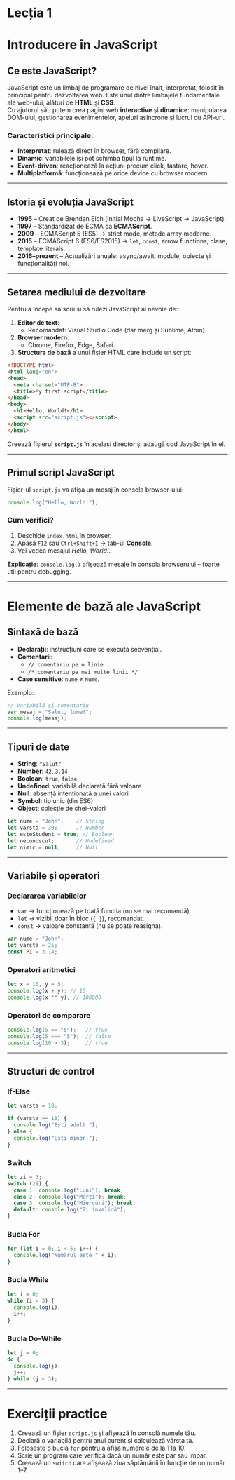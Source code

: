 # Lecția 1

# Introducere în JavaScript

## Ce este JavaScript?

JavaScript este un limbaj de programare de nivel înalt, interpretat, folosit în principal pentru dezvoltarea web. Este unul dintre limbajele fundamentale ale web-ului, alături de **HTML** și **CSS**.  
Cu ajutorul său putem crea pagini web **interactive** și **dinamice**: manipularea DOM-ului, gestionarea evenimentelor, apeluri asincrone și lucrul cu API-uri.

### Caracteristici principale:
- **Interpretat**: rulează direct în browser, fără compilare.
- **Dinamic**: variabilele își pot schimba tipul la runtime.
- **Event-driven**: reacționează la acțiuni precum click, tastare, hover.
- **Multiplatformă**: funcționează pe orice device cu browser modern.

---

## Istoria și evoluția JavaScript

- **1995** – Creat de Brendan Eich (inițial Mocha → LiveScript → JavaScript).  
- **1997** – Standardizat de ECMA ca **ECMAScript**.  
- **2009** – ECMAScript 5 (ES5) → strict mode, metode array moderne.  
- **2015** – ECMAScript 6 (ES6/ES2015) → `let`, `const`, arrow functions, clase, template literals.  
- **2016–prezent** – Actualizări anuale: async/await, module, obiecte și funcționalități noi.  

---

## Setarea mediului de dezvoltare

Pentru a începe să scrii și să rulezi JavaScript ai nevoie de:

1. **Editor de text**:  
   - Recomandat: Visual Studio Code (dar merg și Sublime, Atom).  
2. **Browser modern**:  
   - Chrome, Firefox, Edge, Safari.  
3. **Structura de bază** a unui fișier HTML care include un script:

```html
<!DOCTYPE html>
<html lang="en">
<head>
  <meta charset="UTF-8">
  <title>My first script</title>
</head>
<body>
  <h1>Hello, World!</h1>
  <script src="script.js"></script>
</body>
</html>
```

Creează fișierul **`script.js`** în același director și adaugă cod JavaScript în el.

---

## Primul script JavaScript

Fișier-ul `script.js` va afișa un mesaj în consola browser-ului:

```javascript
console.log("Hello, World!");
```

### Cum verifici?
1. Deschide `index.html` în browser.  
2. Apasă `F12` sau `Ctrl+Shift+I` → tab-ul **Console**.  
3. Vei vedea mesajul *Hello, World!*.

**Explicație**: `console.log()` afișează mesaje în consola browserului – foarte util pentru debugging.

---

# Elemente de bază ale JavaScript

## Sintaxă de bază

- **Declarații**: instrucțiuni care se execută secvențial.  
- **Comentarii**:  
  - `// comentariu pe o linie`  
  - `/* comentariu pe mai multe linii */`  
- **Case sensitive**: `nume` ≠ `Nume`.

Exemplu:
```javascript
// Variabilă și comentariu
var mesaj = "Salut, lume!";
console.log(mesaj);
```

---

## Tipuri de date

- **String**: `"Salut"`
- **Number**: `42`, `3.14`
- **Boolean**: `true`, `false`
- **Undefined**: variabilă declarată fără valoare
- **Null**: absență intenționată a unei valori
- **Symbol**: tip unic (din ES6)
- **Object**: colecție de chei–valori

```javascript
let nume = "John";    // String
let varsta = 30;      // Number
let esteStudent = true; // Boolean
let necunoscut;       // Undefined
let nimic = null;     // Null
```

---

## Variabile și operatori

### Declararea variabilelor
- `var` → funcționează pe toată funcția (nu se mai recomandă).  
- `let` → vizibil doar în bloc (`{ }`), recomandat.  
- `const` → valoare constantă (nu se poate reasigna).

```javascript
var nume = "John";
let varsta = 25;
const PI = 3.14;
```

### Operatori aritmetici
```javascript
let x = 10, y = 5;
console.log(x + y); // 15
console.log(x ** y); // 100000
```

### Operatori de comparare
```javascript
console.log(5 == "5");   // true
console.log(5 === "5");  // false
console.log(10 > 3);     // true
```

---

## Structuri de control

### If-Else
```javascript
let varsta = 18;

if (varsta >= 18) {
  console.log("Ești adult.");
} else {
  console.log("Ești minor.");
}
```

### Switch
```javascript
let zi = 3;
switch (zi) {
  case 1: console.log("Luni"); break;
  case 2: console.log("Marți"); break;
  case 3: console.log("Miercuri"); break;
  default: console.log("Zi invalidă");
}
```

### Bucla For
```javascript
for (let i = 0; i < 5; i++) {
  console.log("Numărul este " + i);
}
```

### Bucla While
```javascript
let i = 0;
while (i < 3) {
  console.log(i);
  i++;
}
```

### Bucla Do-While
```javascript
let j = 0;
do {
  console.log(j);
  j++;
} while (j < 3);
```

---

# Exerciții practice

1. Creează un fișier `script.js` și afișează în consolă numele tău.  
2. Declară o variabilă pentru anul curent și calculează vârsta ta.  
3. Folosește o buclă `for` pentru a afișa numerele de la 1 la 10.  
4. Scrie un program care verifică dacă un număr este par sau impar.  
5. Creează un `switch` care afișează ziua săptămânii în funcție de un număr 1–7.  
